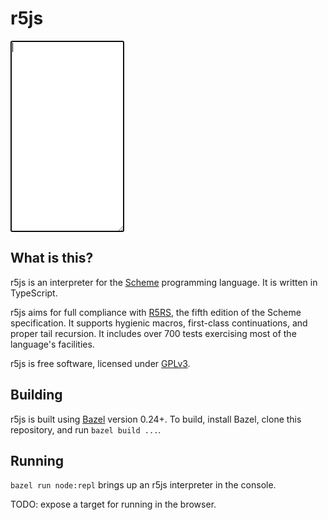 <!--hello!-->
<link rel="stylesheet" href="ui/r5rs.css"/>
<script src="rollup.min.js"></script>

# r5js
<textarea class='terminal' rows="20" spellcheck="false" autofocus="autofocus"></textarea>

## What is this?

r5js is an interpreter for the [Scheme](https://en.wikipedia.org/wiki/Scheme_(programming_language))
programming language. It is written in TypeScript.

r5js aims for full compliance with [R5RS](https://www.schemers.org/Documents/Standards/R5RS/HTML/),
the fifth edition of the Scheme specification. It supports hygienic macros,
first-class continuations, and proper tail recursion. It includes over 700 tests exercising most of
the language's facilities.

r5js is free software, licensed under [GPLv3](https://www.gnu.org/copyleft/gpl.html).

## Building
r5js is built using [Bazel](https://bazel.build) version 0.24+. To build, install Bazel, clone this
repository, and run `bazel build ...`.

## Running
`bazel run node:repl` brings up an r5js interpreter in the console.

TODO: expose a target for running in the browser.
